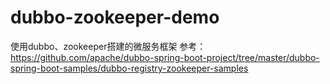 # dubbo-zookeeper-demo
使用dubbo、zookeeper搭建的微服务框架
参考：https://github.com/apache/dubbo-spring-boot-project/tree/master/dubbo-spring-boot-samples/dubbo-registry-zookeeper-samples
